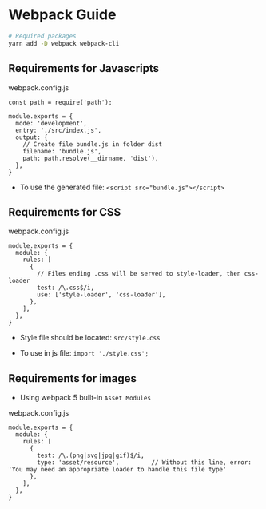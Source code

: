 # Webpack Guide

```sh
# Required packages
yarn add -D webpack webpack-cli
```

## Requirements for Javascripts

webpack.config.js
```
const path = require('path');

module.exports = {
  mode: 'development',
  entry: './src/index.js',
  output: {
    // Create file bundle.js in folder dist
    filename: 'bundle.js',
    path: path.resolve(__dirname, 'dist'),
  },
}
```

* To use the generated file: `<script src="bundle.js"></script>`

## Requirements for CSS

webpack.config.js
```
module.exports = {
  module: {
    rules: [
      {
        // Files ending .css will be served to style-loader, then css-loader
        test: /\.css$/i,
        use: ['style-loader', 'css-loader'],
      },
    ],
  },
}
```

* Style file should be located: `src/style.css`

* To use in js file: `import './style.css';`

## Requirements for images

* Using webpack 5 built-in `Asset Modules`

webpack.config.js
```
module.exports = {
  module: {
    rules: [
      {
        test: /\.(png|svg|jpg|gif)$/i,
        type: 'asset/resource',         // Without this line, error: 'You may need an appropriate loader to handle this file type'
      },
    ],
  },
}